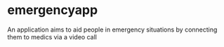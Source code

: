 # emergencyapp

An application aims to aid people in emergency situations by connecting them to medics via a video call
